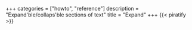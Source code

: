 +++
categories = ["howto", "reference"]
description = "Expand'ble/collaps'ble sections of text"
title = "Expand"
+++
{{< piratify >}}